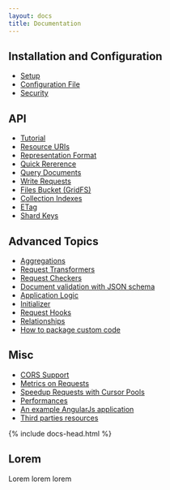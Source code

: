 ```yaml
---
layout: docs
title: Documentation
---
```


<div markdown="1" class="d-none">

## Installation and Configuration

-   [Setup](/learn/setup)
-   [Configuration File](/learn/configuration-file)
-   [Security](/learn/security)

## API

-   [Tutorial](/learn/tutorial)
-   [Resource URIs](/learn/resource-uri)
-   [Representation Format](/learn/representation-format)
-   [Quick Rererence](/learn/quick-reference)
-   [Query Documents](/learn/query-documents)
-   [Write Requests](/learn/write-requests)
-   [Files Bucket (GridFS)](/learn/files-buckets)
-   [Collection Indexes](/learn/indexes)
-   [ETag](/learn/etag)
-   [Shard Keys](/learn/shard-keys)

## Advanced Topics

-   [Aggregations](/learn/aggregations)
-   [Request Transformers](/learn/request-transformers)
-   [Request Checkers](/learn/request-checkers)
-   [Document validation with JSON schema](/learn/json-schema-validation)
-   [Application Logic](/learn/application-logic)
-   [Initializer](/learn/initializer)
-   [Request Hooks](/learn/request-hooks)
-   [Relationships](/learn/relationships)
-   [How to package custom code](/learn/custom-code-packaging-howto)

## Misc

-   [CORS Support](/learn/cors-support)
-   [Metrics on Requests](/learn/requests-metrics)
-   [Speedup Requests with Cursor Pools](/learn/speedup-requests-with-cursor-pools)
-   [Performances](/learn/performances)
-   [An example AngularJs application](/learn/example-angularjs-app)
-   [Third parties resources](/learn/third-parties-resources)

</div>
<div markdown="1" class="col-12 col-md-9 col-xl-8 py-md-3 pl-md-5 bd-content">

{% include docs-head.html %} 
    
## Lorem

Lorem lorem lorem


</div>

